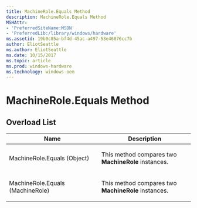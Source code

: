 ```yaml
---
title: MachineRole.Equals Method
description: MachineRole.Equals Method
MSHAttr:
- 'PreferredSiteName:MSDN'
- 'PreferredLib:/library/windows/hardware'
ms.assetid: 19b0c85a-bf4d-45ac-a497-53e46876cc7b
author: EliotSeattle
ms.author: EliotSeattle
ms.date: 10/15/2017
ms.topic: article
ms.prod: windows-hardware
ms.technology: windows-oem
---
```


# MachineRole.Equals Method


## <span id="Overload_List"></span><span id="overload_list"></span><span id="OVERLOAD_LIST"></span>Overload List


<table>
<colgroup>
<col width="50%" />
<col width="50%" />
</colgroup>
<thead>
<tr class="header">
<th>Name</th>
<th>Description</th>
</tr>
</thead>
<tbody>
<tr class="odd">
<td><p>MachineRole.Equals (Object)</p></td>
<td><p>This method compares two <strong>MachineRole</strong> instances.</p></td>
</tr>
<tr class="even">
<td><p>MachineRole.Equals (MachineRole)</p></td>
<td><p>This method compares two <strong>MachineRole</strong> instances.</p></td>
</tr>
</tbody>
</table>

 

 

 






